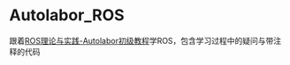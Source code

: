 # Autolabor_ROS
跟着[ROS理论与实践-Autolabor初级教程](http://www.autolabor.com.cn/book/ROSTutorials/)学ROS，包含学习过程中的疑问与带注释的代码
